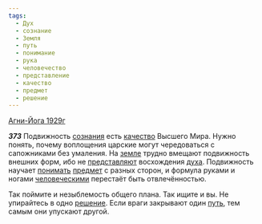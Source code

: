```yaml
---
tags:
  - Дух
  - сознание
  - Земля
  - путь
  - понимание
  - рука
  - человечество
  - представление
  - качество
  - предмет
  - решение
---
```


[Агни-Йога 1929г](/agni/1929)

___373___
Подвижность [сознания](/tag/#сознание) есть [качество](/tag/#качество) Высшего Мира. Нужно понять, почему воплощения царские могут чередоваться с сапожниками без умаления. На [земле](/tag/#Земля) трудно вмещают подвижность внешних форм, ибо не [представляют](/tag/#представление) восхождения [духа](/tag/#Дух). Подвижность научает [понимать](/tag/#понимание) [предмет](/tag/#предмет) с разных сторон, и формула руками и ногами [человеческими](/tag/#человечество) перестаёт быть отвлечённостью.   

Так поймите и незыблемость общего плана. Так ищите и вы. Не упирайтесь в одно [решение](/tag/#решение). Если враги закрывают один [путь](/tag/#путь), тем самым они упускают другой.